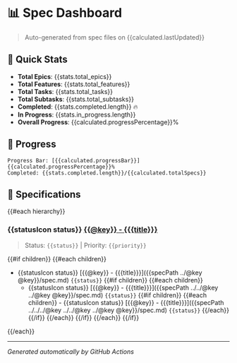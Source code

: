 # 📊 Spec Dashboard

> Auto-generated from spec files on {{calculated.lastUpdated}}

## 🎯 Quick Stats

- **Total Epics**: {{stats.total_epics}}
- **Total Features**: {{stats.total_features}}
- **Total Tasks**: {{stats.total_tasks}}
- **Total Subtasks**: {{stats.total_subtasks}}
- **Completed**: {{stats.completed.length}} 🔥
- **In Progress**: {{stats.in_progress.length}}
- **Overall Progress**: {{calculated.progressPercentage}}%

## 🚀 Progress

```
Progress Bar: [{{calculated.progressBar}}] {{calculated.progressPercentage}}%
Completed: {{stats.completed.length}}/{{calculated.totalSpecs}}
```

## 📁 Specifications

{{#each hierarchy}}

### {{statusIcon status}} [{{@key}} - {{{title}}}]({{@key}}/spec.md)

> Status: `{{status}}` | Priority: `{{priority}}`

{{#if children}}
{{#each children}}

- {{statusIcon status}} [{{@key}} - {{{title}}}]({{specPath ../@key @key}}/spec.md) `{{status}}`
  {{#if children}}
  {{#each children}}
  - {{statusIcon status}} [{{@key}} - {{{title}}}]({{specPath ../../@key ../@key @key}}/spec.md) `{{status}}`
    {{#if children}}
    {{#each children}} - {{statusIcon status}} [{{@key}} - {{{title}}}]({{specPath ../../../@key ../../@key ../@key @key}}/spec.md) `{{status}}`
    {{/each}}
    {{/if}}
    {{/each}}
    {{/if}}
    {{/each}}
    {{/if}}

{{/each}}

---

_Generated automatically by GitHub Actions_
